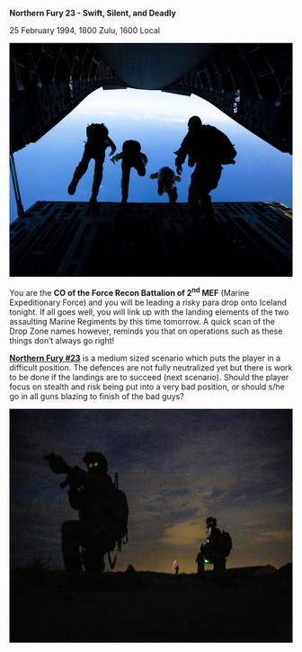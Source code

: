 **Northern Fury 23 - Swift, Silent, and Deadly**

25 February 1994, 1800 Zulu, 1600 Local

<img src="/assets\images\aar\nf\nfpart2\nf23\image1.jpeg" style="width:6.5in;height:4.33542in" alt="DVIDS - Images - Joining to jump: Force Recon Marines perform parachute training with SEALs, pararescuemen [Image 6 of 6]" />

You are the **CO of the Force Recon Battalion of 2<sup>nd</sup> MEF**
(Marine Expeditionary Force) and you will be leading a risky para drop
onto Iceland tonight. If all goes well, you will link up with the
landing elements of the two assaulting Marine Regiments by this time
tomorrow. A quick scan of the Drop Zone names however, reminds you that
on operations such as these things don’t always go right!

**<u>Northern Fury \#23</u>** is a medium sized scenario which puts the
player in a difficult position. The defences are not fully neutralized
yet but there is work to be done if the landings are to succeed (next
scenario). Should the player focus on stealth and risk being put into a
very bad position, or should s/he go in all guns blazing to finish of
the bad guys?

<img src="/assets\images\aar\nf\nfpart2\nf23\image2.jpeg" style="width:6.5in;height:4.33542in" alt="Marine Raiders vs. Green Berets: What you need to know - Sandboxx" />
